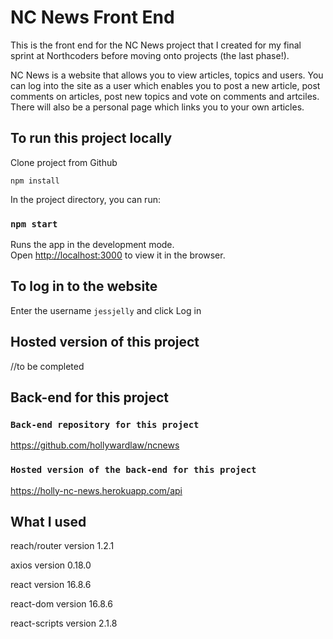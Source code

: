 # NC News Front End 

This is the front end for the NC News project that I created for my final sprint at Northcoders before moving onto projects (the last phase!).

NC News is a website that allows you to view articles, topics and users. You can log into the site as a user which enables you to post a new article, post comments on articles, post new topics and vote on comments and artciles. There will also be a personal page which links you to your own articles. 

## To run this project locally

Clone project from Github

`npm install`

In the project directory, you can run:

### `npm start`

Runs the app in the development mode.<br>
Open [http://localhost:3000](http://localhost:3000) to view it in the browser.

## To log in to the website

Enter the username `jessjelly` and click Log in

## Hosted version of this project

//to be completed

## Back-end for this project

### `Back-end repository for this project`

https://github.com/hollywardlaw/ncnews

### `Hosted version of the back-end for this project`

https://holly-nc-news.herokuapp.com/api

## What I used

reach/router version 1.2.1

axios version 0.18.0

react version 16.8.6

react-dom version 16.8.6

react-scripts version 2.1.8